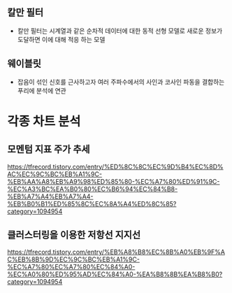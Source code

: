 ## 칼만 필터
- 칼만 필터는 시계열과 같은 순차적 데이터에 대한 동적 선형 모델로 새로운 정보가 도달하면 이에 대해 적응 하는 모델


## 웨이블릿
- 잡음이 섞인 신호를 근사하고자 여러 주파수에서의 사인과 코사인 파동을 결합하는 푸리에 분석에 연관






# 각종 차트 분석
## 모멘텀 지표 주가 추세
https://tfrecord.tistory.com/entry/%ED%8C%8C%EC%9D%B4%EC%8D%AC%EC%9C%BC%EB%A1%9C-%EB%AA%A8%EB%A9%98%ED%85%80-%EC%A7%80%ED%91%9C-%EC%A3%BC%EA%B0%80%EC%B6%94%EC%84%B8-%EB%A7%A4%EB%A7%A4-%EB%B0%B1%ED%85%8C%EC%8A%A4%ED%8C%85?category=1094954



## 클러스터링을 이용한 저항선 지지선 
https://tfrecord.tistory.com/entry/%EB%A8%B8%EC%8B%A0%EB%9F%AC%EB%8B%9D%EC%9C%BC%EB%A1%9C-%EC%A7%80%EC%A7%80%EC%84%A0-%EC%A0%80%ED%95%AD%EC%84%A0-%EA%B8%8B%EA%B8%B0?category=1094954